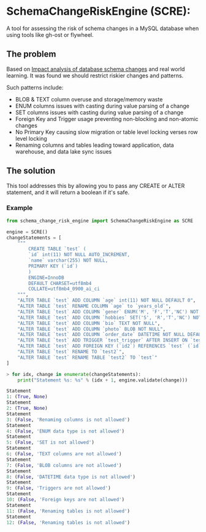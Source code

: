 # SchemaChangeRiskEngine (SCRE):

A tool for assessing the risk of schema changes in a MySQL database when using tools like gh-ost or flywheel.

## The problem

Based on [Impact analysis of database schema changes](https://www.researchgate.net/publication/221555365_Impact_analysis_of_database_schema_changes)
and real world learning. It was found we should restrict riskier changes and patterns.

Such patterns include:

* BLOB & TEXT column overuse and storage/memory waste
* ENUM columns issues with casting during value parsing of a change
* SET columns issues with casting during value parsing of a change
* Foreign Key and Trigger usage preventing non-blocking and non-atomic changes
* No Primary Key causing slow migration or table level locking verses row level locking
* Renaming columns and tables leading toward application, data warehouse, and data lake sync issues

## The solution

This tool addresses this by allowing you to pass any CREATE or ALTER statement, and it will return a boolean if it's safe.

### Example

```python
from schema_change_risk_engine import SchemaChangeRiskEngine as SCRE

engine = SCRE()
changeStatements = [
    """
        CREATE TABLE `test` (
        `id` int(11) NOT NULL AUTO_INCREMENT,
        `name` varchar(255) NOT NULL,
        PRIMARY KEY (`id`)
        )
        ENGINE=InnoDB
        DEFAULT CHARSET=utf8mb4
        COLLATE=utf8mb4_0900_ai_ci
    """,
    "ALTER TABLE `test` ADD COLUMN `age` int(11) NOT NULL DEFAULT 0",
    "ALTER TABLE `test` RENAME COLUMN `age` to `years_old`",
    "ALTER TABLE `test` ADD COLUMN `gener` ENUM('M', 'F','T','NC') NOT NULL DEFAULT 'NC'",
    "ALTER TABLE `test` ADD COLUMN `hobbies` SET('S', 'R','T','NC') NOT NULL DEFAULT 'NC'",
    "ALTER TABLE `test` ADD COLUMN `bio` TEXT NOT NULL",
    "ALTER TABLE `test` ADD COLUMN `photo` BLOB NOT NULL",
    "ALTER TABLE `test` ADD COLUMN `order_date` DATETIME NOT NULL DEFAULT CURRENT_TIMESTAMP",
    "ALTER TABLE `test` ADD TRIGGER `test_trigger` AFTER INSERT ON `test` FOR EACH ROW BEGIN INSERT INTO `test` (`name`) VALUES ('test'); END",
    "ALTER TABLE `test` ADD FOREIGN KEY (`id2`) REFERENCES `test` (`id`)",
    "ALTER TABLE `test` RENAME TO `test2`",
    "ALTER TABLE `test` RENAME TABLE `test2` TO `test`"
]

> for idx, change in enumerate(changeStatements):
    print("Statement %s: %s" % (idx + 1, engine.validate(change)))

Statement
1: (True, None)
Statement
2: (True, None)
Statement
3: (False, 'Renaming columns is not allowed')
Statement
4: (False, 'ENUM data type is not allowed')
Statement
5: (False, 'SET is not allowed')
Statement
6: (False, 'TEXT columns are not allowed')
Statement
7: (False, 'BLOB columns are not allowed')
Statement
8: (False, 'DATETIME data type is not allowed')
Statement
9: (False, 'Triggers are not allowed')
Statement
10: (False, 'Foreign keys are not allowed')
Statement
11: (False, 'Renaming tables is not allowed')
Statement
12: (False, 'Renaming tables is not allowed')



```
